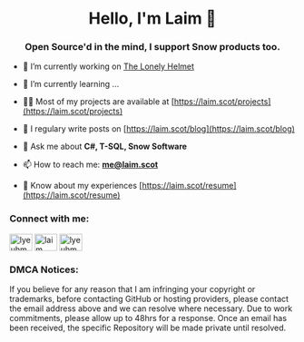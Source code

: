 <h1 align="center">Hello, I'm Laim 🧸</h1>
<h3 align="center">Open Source'd in the mind, I support Snow products too.</h3>

- 🔭 I’m currently working on [The Lonely Helmet](https://store.steampowered.com/app/1730310/The_Lonely_Helmet/)

- 🌱 I’m currently learning ...

- 👨‍💻 Most of my projects are available at [https://laim.scot/projects](https://laim.scot/projects)

- 📝 I regulary write posts on [https://laim.scot/blog](https://laim.scot/blog)

- 💬 Ask me about **C#, T-SQL, Snow Software**

- 📫 How to reach me: **me@laim.scot**

- 📄 Know about my experiences [https://laim.scot/resume](https://laim.scot/resume)

<h3 align="left">Connect with me:</h3>
<p align="left">
<a href="https://twitter.com/lyeuhm" target="blank"><img align="center" src="https://cdn.jsdelivr.net/npm/simple-icons@3.0.1/icons/twitter.svg" alt="lyeuhm" height="30" width="40" /></a>
<a href="https://linkedin.com/in/laim" target="blank"><img align="center" src="https://cdn.jsdelivr.net/npm/simple-icons@3.0.1/icons/linkedin.svg" alt="laim" height="30" width="40" /></a>
<a href="https://instagram.com/lyeuhm" target="blank"><img align="center" src="https://cdn.jsdelivr.net/npm/simple-icons@3.0.1/icons/instagram.svg" alt="lyeuhm" height="30" width="40" /></a>
</p>

<h3 align="left">DMCA Notices:</h3>
<p align="left">If you believe for any reason that I am infringing your copyright or trademarks, before contacting GitHub or hosting providers, please contact the email address above and we can resolve where necessary.  Due to work commitments, please allow up to 48hrs for a response.  Once an email has been received, the specific Repository will be made private until resolved.</p>
